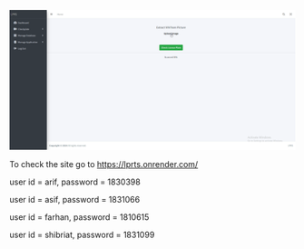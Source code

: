![Demo](README_MD/brave_AdPuw7W7F2.gif)



To check the site go to https://lprts.onrender.com/

user id = arif, password = 1830398


user id = asif, password = 1831066


user id = farhan, password = 1810615


user id = shibriat, password = 1831099


